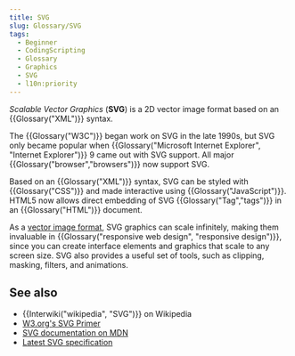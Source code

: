 ```yaml
---
title: SVG
slug: Glossary/SVG
tags:
  - Beginner
  - CodingScripting
  - Glossary
  - Graphics
  - SVG
  - l10n:priority
---
```

_Scalable Vector Graphics_ (**SVG**) is a 2D vector image format based on an {{Glossary("XML")}} syntax.

The {{Glossary("W3C")}} began work on SVG in the late 1990s, but SVG only became popular when {{Glossary("Microsoft Internet Explorer", "Internet Explorer")}} 9 came out with SVG support. All major {{Glossary("browser","browsers")}} now support SVG.

Based on an {{Glossary("XML")}} syntax, SVG can be styled with {{Glossary("CSS")}} and made interactive using {{Glossary("JavaScript")}}. HTML5 now allows direct embedding of SVG {{Glossary("Tag","tags")}} in an {{Glossary("HTML")}} document.

As a [vector image format](https://en.wikipedia.org/wiki/Vector_graphics), SVG graphics can scale infinitely, making them invaluable in {{Glossary("responsive web design", "responsive design")}}, since you can create interface elements and graphics that scale to any screen size. SVG also provides a useful set of tools, such as clipping, masking, filters, and animations.

## See also

- {{Interwiki("wikipedia", "SVG")}} on Wikipedia
- [W3.org's SVG Primer](https://www.w3.org/Graphics/SVG/IG/resources/svgprimer.html)
- [SVG documentation on MDN](/en-US/docs/Web/SVG)
- [Latest SVG specification](https://www.w3.org/TR/SVG/)
